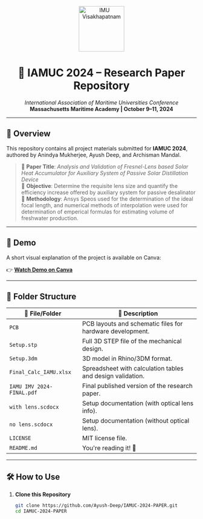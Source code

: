 <p align="center">
  <img src="https://www.imu.edu.in/imunew/public/images/logo.png" width="120" alt="IMU Visakhapatnam" />
</p>

<h1 align="center">📘 IAMUC 2024 – Research Paper Repository</h1>

<p align="center">
  <em>International Association of Maritime Universities Conference</em>  
  <br>
  <strong>Massachusetts Maritime Academy | October 9–11, 2024</strong>
</p>

---

## 🧠 Overview

This repository contains all project materials submitted for **IAMUC 2024**, authored by Anindya Mukherjee, Ayush Deep, and Archisman Mandal.

> 📄 **Paper Title**: *Analysis and Validation of Fresnel-Lens based Solar Heat Accumulator for Auxiliary System of Passive Solar Distillation Device*  
> 🎯 **Objective**: Determine the requisite lens size and quantify the efficiency increase offered by auxiliary system for passive desalinator   
> 🧪 **Methodology**: Ansys Speos used for the determination of the ideal focal length, and numerical methods of interpolation were used for determination of emperical formulas for estimating volume of freshwater production.  

---

## 🎥 Demo

A short visual explanation of the project is available on Canva:

👉 [**Watch Demo on Canva**](https://www.canva.com/design/DAGOlfPIZG0/lFZ6ciHdut0cTIczvk0K9g/edit?utm_content=DAGOlfPIZG0&utm_campaign=designshare&utm_medium=link2&utm_source=sharebutton)  

---

## 📁 Folder Structure

| 📂 File/Folder           | 📝 Description                                                  |
|------------------------|---------------------------------------------------------------|
| `PCB`                 | PCB layouts and schematic files for hardware development.     |
| `Setup.stp`            | Full 3D STEP file of the mechanical design.                   |
| `Setup.3dm`            | 3D model in Rhino/3DM format.                                 |
| `Final_Calc_IAMU.xlsx` | Spreadsheet with calculation tables and design validation.    |
| `IAMU IMV 2024-FINAL.pdf` | Final published version of the research paper.            |
| `with lens.scdocx`     | Setup documentation (with optical lens info).                 |
| `no lens.scdocx`       | Setup documentation (without optical lens).                   |
| `LICENSE`              | MIT license file.                                              |
| `README.md`            | You're reading it! 🎉                                          |

---

## 🛠️ How to Use

1. **Clone this Repository**
   ```bash
   git clone https://github.com/Ayush-Deep/IAMUC-2024-PAPER.git
   cd IAMUC-2024-PAPER
